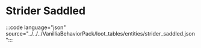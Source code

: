 # Strider Saddled

:::code language="json" source="../../../VanilliaBehaviorPack/loot_tables/entities/strider_saddled.json":::